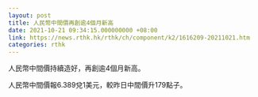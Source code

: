 ```yaml
---
layout: post
title: 人民幣中間價再創逾4個月新高
date: 2021-10-21 09:34:15.000000000 +08:00
link: https://news.rthk.hk/rthk/ch/component/k2/1616209-20211021.htm
categories: rthk
---
```


人民幣中間價持續造好，再創逾4個月新高。

人民幣中間價報6.389兌1美元，較昨日中間價升179點子。
